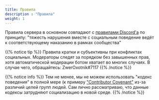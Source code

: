 ```yaml
---
title: Правила
description : "Правила"
weight: 1
---
```


Правила сервера в основном совпадают с [правилами Discord'а](https://discord.com/guidelines) по принципу: "тяжесть нарушения вместе с социальным поведение ведёт к соответствующему наказанию в рамках сообщества"

{{% notice tip %}}
Правила кратки и субъективны при конфликтах социальных.
Модераторы следят за порядком без завышенных прав, хотя автоматической модерации ботом хватает во многих случаях.
В случае чего, обращайтесь: ZwerOxotnik#7117
{{% /notice %}}

{{% notice info %}}
Тем не менее, мы не можем использовать "кодекс поведения" в полной мере (к примеру ["Contributor Covenant"](https://www.contributor-covenant.org/ru/version/2/0/code_of_conduct/) из-за различий целей групп людей.
Сам лично рассматриваю, что данные кодексы затрудняют социализацию в новой среде.
{{% /notice %}}
